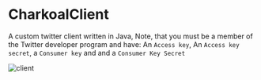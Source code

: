 # CharkoalClient
A custom twitter client written in Java, Note, that you must be a member of the Twitter developer program and have: An `Access key`, An `Access key secret`, a `Consumer key` and and a `Consumer Key Secret`

![client](https://cdn.upload.systems/uploads/XOZsvplV.png)
